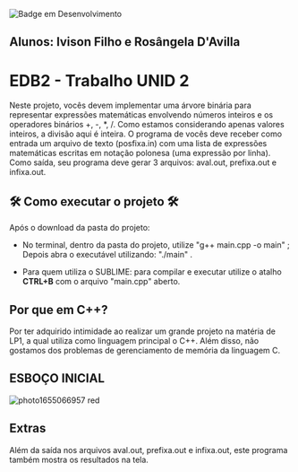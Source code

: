 ![Badge em Desenvolvimento](https://img.shields.io/static/v1?label=STATUS&message=CONCLUIDO&color=GREEN&style=for-the-badge)
## Alunos: Ivison Filho e Rosângela D'Avilla

# EDB2 - Trabalho UNID 2

  Neste projeto, vocês devem implementar uma árvore binária para representar expressões matemáticas envolvendo números inteiros e os operadores binários +, -, *, /. Como estamos considerando apenas valores inteiros, a divisão aqui é inteira. O programa de vocês deve receber como entrada um arquivo de texto (posfixa.in) com uma lista de expressões matemáticas escritas em notação polonesa (uma expressão por linha). Como saída, seu programa deve gerar 3 arquivos: aval.out, prefixa.out e infixa.out.

## 🛠️ Como executar o projeto 🛠️

Após o download da pasta do projeto:

- No terminal, dentro da pasta do projeto, utilize "g++ main.cpp -o main" ;
  Depois abra o executável utilizando: "./main" .
  
- Para quem utiliza o SUBLIME: para compilar e executar utilize o atalho **CTRL+B** com o arquivo "main.cpp" aberto.

## Por que em C++?
Por ter adquirido intimidade ao realizar um grande projeto na matéria de LP1, a qual utiliza como linguagem principal o C++. Além disso, não gostamos dos problemas de gerenciamento de memória da linguagem C.

## ESBOÇO INICIAL
![photo1655066957 red](https://user-images.githubusercontent.com/30900829/173253544-cc363639-1422-4b0e-b5a9-e95f42be0c02.jpg)

## Extras

Além da saída nos arquivos aval.out, prefixa.out e infixa.out, este programa também mostra os resultados na tela.

